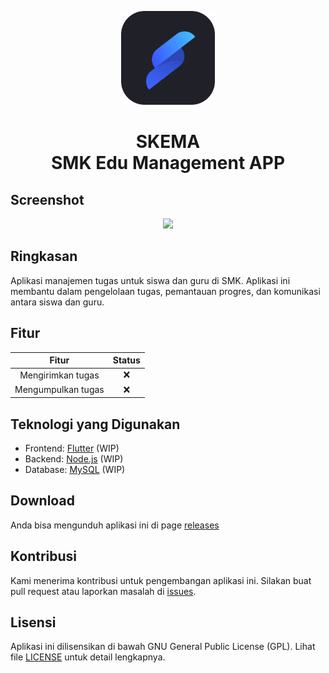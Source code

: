 <p align="center"><img src="assets/logo.png" width="150" height="150" /></p>
<h1 align="center">SKEMA <br>SMK Edu Management APP</h1>

## Screenshot
<p align="center"><img src="assets/screenshot.png" /></p>

##


## Ringkasan
Aplikasi manajemen tugas untuk siswa dan guru di SMK. Aplikasi ini membantu dalam pengelolaan tugas, pemantauan progres, dan komunikasi antara siswa dan guru.

## Fitur

|       Fitur        | Status |
| :----------------: | :----: |
| Mengirimkan tugas  |   ❌   |
| Mengumpulkan tugas |   ❌   |

## Teknologi yang Digunakan

- Frontend: [Flutter](https://flutter.dev/ "Flutter") (WIP)
- Backend: [Node.js](https://nodejs.org) (WIP)
- Database: [MySQL](https://dev.mysql.com/) (WIP)

## Download

Anda bisa mengunduh aplikasi ini di page [releases](https://github.com/arsa24/skema/releases)

## Kontribusi

Kami menerima kontribusi untuk pengembangan aplikasi ini. Silakan buat pull request atau laporkan masalah di [issues](https://github.com/arsa24/SKEMA/issues).

## Lisensi

Aplikasi ini dilisensikan di bawah GNU General Public License (GPL). Lihat file [LICENSE](https://github.com/arsa24/SKEMA/blob/main/LICENSE) untuk detail lengkapnya.
